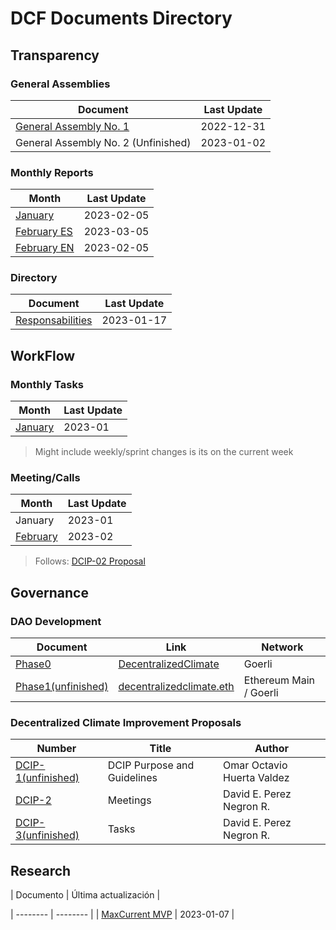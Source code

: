 # DCF Documents Directory

## Transparency

### General Assemblies
| Document | Last Update |
| -------- | -------- |
| [General Assembly No. 1](https://hackmd.io/PJjDdwusTCu2rkKOGtnqcg?view)| 2022-12-31 |
| General Assembly No. 2 (Unfinished)| 2023-01-02 |

### Monthly Reports

| Month | Last Update | 
| -------- | -------- |
| [January](https://hackmd.io/bcSkwAWZQCihO-1G7eQGZg) | 2023-02-05 | 
| [February ES](https://hackmd.io/LZO8ltjKQpSeshKr5lNekA) | 2023-03-05 |
| [February EN](https://hackmd.io/VFh2gHwkTXuMvzX59xTVgA?view) | 2023-02-05 |

### Directory
| Document | Last Update |
| -------- | -------- |
| [Responsabilities](https://hackmd.io/gMphw3QiRvSI2WK3Ml2GkA) | 2023-01-17 |

## WorkFlow

### Monthly Tasks

| Month | Last Update | 
| -------- | -------- |
| [January](https://hackmd.io/oycdQimKSnKtehXKRkz3kA) | 2023-01 | 


> Might include weekly/sprint changes is its on the current week

### Meeting/Calls

| Month | Last Update | 
| -------- | -------- |
| January| 2023-01 | 
| [February](https://hackmd.io/0HntZV7ySSeElUTf49IBbA?view) | 2023-02 | 

> Follows: [DCIP-02 Proposal](https://hackmd.io/0HntZV7ySSeElUTf49IBbA?view)

## Governance 

### DAO Development

| Document | Link | Network |
| -------- | -------- | -------- | 
| [Phase0](https://hackmd.io/A9LNZFTlQsC32gqDw1C7EQ)  | [DecentralizedClimate](https://client.aragon.org/#/decentralizedclimate) | Goerli
| [Phase1(unfinished)](https://hackmd.io/X0e7aeiaQKa2fPJS_mHguQ)  | [decentralizedclimate.eth](https://demo.snapshot.org/#/decentralizedclimate.eth) | Ethereum Main / Goerli

### Decentralized Climate Improvement Proposals

| Number | Title | Author |
| -------- | -------- | -------- | 
| [DCIP-1(unfinished)](https://hackmd.io/YP4DnMt5R1y-Z3h9zjjcMQ?view)  | DCIP Purpose and Guidelines | Omar Octavio Huerta Valdez
| [DCIP-2](https://hackmd.io/c-0PvrXFQWezOJpzNtRA1A?view)  | Meetings | David E. Perez Negron R.
| [DCIP-3(unfinished)](https://hackmd.io/MY70DIqET36kzZ2YHFupbg?view)  | Tasks | David E. Perez Negron R.

## Research

| Documento | Última actualización |

| -------- | -------- |
| [MaxCurrent MVP](https://hackmd.io/olq6nsUNRR2F3VG1NkWAZA) | 2023-01-07 |



